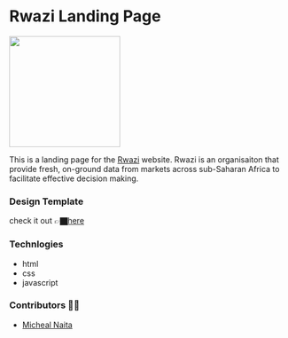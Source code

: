 # Rwazi Landing Page
<img src="https://www.rwazi.com/images/Rwaziblack.png" width="200"><br>

This is a landing page for the [Rwazi](https://www.rwazi.com/) website.
Rwazi is an organisaiton that provide fresh, on-ground data from markets across sub-Saharan Africa to facilitate effective decision making.

### Design Template
check it out 👉🏿[here](https://www.figma.com/file/QTApGOAV8s6pV3u7vZT1mR/Rwazi-Landing-Pages?node-id=2%3A126)

### Technlogies
* html
* css
* javascript

### Contributors 🙌🏿 
* [Micheal Naita](https://github.com/michealnaita)
